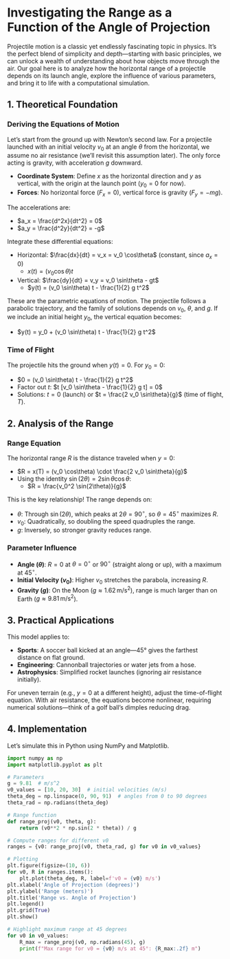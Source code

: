 # Investigating the Range as a Function of the Angle of Projection

Projectile motion is a classic yet endlessly fascinating topic in physics. It’s the perfect blend of simplicity and depth—starting with basic principles, we can unlock a wealth of understanding about how objects move through the air. Our goal here is to analyze how the horizontal range of a projectile depends on its launch angle, explore the influence of various parameters, and bring it to life with a computational simulation.

## 1. Theoretical Foundation

### Deriving the Equations of Motion

Let’s start from the ground up with Newton’s second law. For a projectile launched with an initial velocity $v_0$ at an angle $\theta$ from the horizontal, we assume no air resistance (we’ll revisit this assumption later). The only force acting is gravity, with acceleration $g$ downward.

- **Coordinate System**: Define $x$ as the horizontal direction and $y$ as vertical, with the origin at the launch point ($y_0 = 0$ for now).
- **Forces**: No horizontal force ($F_x = 0$), vertical force is gravity ($F_y = -mg$).

The accelerations are:
- $a_x = \frac{d^2x}{dt^2} = 0$
- $a_y = \frac{d^2y}{dt^2} = -g$

Integrate these differential equations:
- Horizontal: $\frac{dx}{dt} = v_x = v_0 \cos\theta$ (constant, since $a_x = 0$)
  - $x(t) = (v_0 \cos\theta) t$
- Vertical: $\frac{dy}{dt} = v_y = v_0 \sin\theta - gt$
  - $y(t) = (v_0 \sin\theta) t - \frac{1}{2} g t^2$

These are the parametric equations of motion. The projectile follows a parabolic trajectory, and the family of solutions depends on $v_0$, $\theta$, and $g$. If we include an initial height $y_0$, the vertical equation becomes:
- $y(t) = y_0 + (v_0 \sin\theta) t - \frac{1}{2} g t^2$

### Time of Flight

The projectile hits the ground when $y(t) = 0$. For $y_0 = 0$:
- $0 = (v_0 \sin\theta) t - \frac{1}{2} g t^2$
- Factor out $t$: $t [v_0 \sin\theta - \frac{1}{2} g t] = 0$
- Solutions: $t = 0$ (launch) or $t = \frac{2 v_0 \sin\theta}{g}$ (time of flight, $T$).

## 2. Analysis of the Range

### Range Equation

The horizontal range $R$ is the distance traveled when $y = 0$:
- $R = x(T) = (v_0 \cos\theta) \cdot \frac{2 v_0 \sin\theta}{g}$
- Using the identity $\sin(2\theta) = 2 \sin\theta \cos\theta$:
  - $R = \frac{v_0^2 \sin(2\theta)}{g}$

This is the key relationship! The range depends on:
- $\theta$: Through $\sin(2\theta)$, which peaks at $2\theta = 90^\circ$, so $\theta = 45^\circ$ maximizes $R$.
- $v_0$: Quadratically, so doubling the speed quadruples the range.
- $g$: Inversely, so stronger gravity reduces range.

### Parameter Influence

- **Angle ($\theta$)**: $R = 0$ at $\theta = 0^\circ$ or $90^\circ$ (straight along or up), with a maximum at $45^\circ$.
- **Initial Velocity ($v_0$)**: Higher $v_0$ stretches the parabola, increasing $R$.
- **Gravity ($g$)**: On the Moon ($g \approx 1.62 \, \text{m/s}^2$), range is much larger than on Earth ($g \approx 9.81 \, \text{m/s}^2$).

## 3. Practical Applications

This model applies to:
- **Sports**: A soccer ball kicked at an angle—45° gives the farthest distance on flat ground.
- **Engineering**: Cannonball trajectories or water jets from a hose.
- **Astrophysics**: Simplified rocket launches (ignoring air resistance initially).

For uneven terrain (e.g., $y = 0$ at a different height), adjust the time-of-flight equation. With air resistance, the equations become nonlinear, requiring numerical solutions—think of a golf ball’s dimples reducing drag.

## 4. Implementation

Let’s simulate this in Python using NumPy and Matplotlib.

```python
import numpy as np
import matplotlib.pyplot as plt

# Parameters
g = 9.81  # m/s^2
v0_values = [10, 20, 30]  # initial velocities (m/s)
theta_deg = np.linspace(0, 90, 91)  # angles from 0 to 90 degrees
theta_rad = np.radians(theta_deg)

# Range function
def range_proj(v0, theta, g):
    return (v0**2 * np.sin(2 * theta)) / g

# Compute ranges for different v0
ranges = {v0: range_proj(v0, theta_rad, g) for v0 in v0_values}

# Plotting
plt.figure(figsize=(10, 6))
for v0, R in ranges.items():
    plt.plot(theta_deg, R, label=f'v0 = {v0} m/s')
plt.xlabel('Angle of Projection (degrees)')
plt.ylabel('Range (meters)')
plt.title('Range vs. Angle of Projection')
plt.legend()
plt.grid(True)
plt.show()

# Highlight maximum range at 45 degrees
for v0 in v0_values:
    R_max = range_proj(v0, np.radians(45), g)
    print(f"Max range for v0 = {v0} m/s at 45°: {R_max:.2f} m")